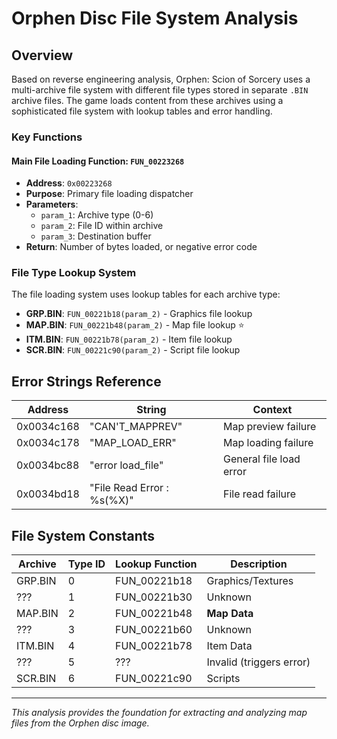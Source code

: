 # Orphen Disc File System Analysis

## Overview

Based on reverse engineering analysis, Orphen: Scion of Sorcery uses a multi-archive file system with different file types stored in separate `.BIN` archive files. The game loads content from these archives using a sophisticated file system with lookup tables and error handling.

### Key Functions

#### Main File Loading Function: `FUN_00223268`

- **Address**: `0x00223268`
- **Purpose**: Primary file loading dispatcher
- **Parameters**:
  - `param_1`: Archive type (0-6)
  - `param_2`: File ID within archive
  - `param_3`: Destination buffer
- **Return**: Number of bytes loaded, or negative error code

### File Type Lookup System

The file loading system uses lookup tables for each archive type:

- **GRP.BIN**: `FUN_00221b18(param_2)` - Graphics file lookup
- **MAP.BIN**: `FUN_00221b48(param_2)` - Map file lookup ⭐
- **ITM.BIN**: `FUN_00221b78(param_2)` - Item file lookup
- **SCR.BIN**: `FUN_00221c90(param_2)` - Script file lookup

## Error Strings Reference

| Address    | String                     | Context                 |
| ---------- | -------------------------- | ----------------------- |
| 0x0034c168 | "CAN'T_MAPPREV"            | Map preview failure     |
| 0x0034c178 | "MAP_LOAD_ERR"             | Map loading failure     |
| 0x0034bc88 | "error load_file"          | General file load error |
| 0x0034bd18 | "File Read Error : %s(%X)" | File read failure       |

## File System Constants

| Archive | Type ID | Lookup Function | Description              |
| ------- | ------- | --------------- | ------------------------ |
| GRP.BIN | 0       | FUN_00221b18    | Graphics/Textures        |
| ???     | 1       | FUN_00221b30    | Unknown                  |
| MAP.BIN | 2       | FUN_00221b48    | **Map Data**             |
| ???     | 3       | FUN_00221b60    | Unknown                  |
| ITM.BIN | 4       | FUN_00221b78    | Item Data                |
| ???     | 5       | ???             | Invalid (triggers error) |
| SCR.BIN | 6       | FUN_00221c90    | Scripts                  |

---

_This analysis provides the foundation for extracting and analyzing map files from the Orphen disc image._
